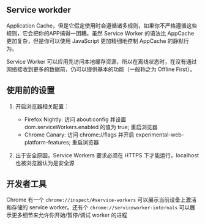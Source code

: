 
## Service workder
Application Cache，但是它假定使用时会遵循诸多规则，如果你不严格遵循这些规则，它会把你的APP搞得一团糟。虽然 Service Worker 的语法比 AppCache 更加复杂，但是你可以使用 JavaScript 更加精细地控制 AppCache 的静默行为。

Service Worker 可以应用先访问本地缓存资源，所以在离线状态时，在没有通过网络接收到更多的数据前，仍可以提供基本的功能（一般称之为 Offline First）。

## 使用前的设置
1. 开启浏览器相关配置：
    * Firefox Nightly: 访问 about:config 并设置 dom.serviceWorkers.enabled 的值为 true; 重启浏览器
    * Chrome Canary: 访问 chrome://flags 并开启 experimental-web-platform-features; 重启浏览器

2. 出于安全原因，Service Workers 要求必须在 HTTPS 下才能运行，localhost 也被浏览器认为是安全源


## 开发者工具
Chrome 有一个 `chrome://inspect/#service-workers` 可以展示当前设备上激活和存储的 service worker。还有个 `chrome://serviceworker-internals` 可以展示更多细节来允许你开始/暂停/调试 worker 的进程